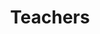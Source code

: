 ---
templateKey: 'teachers-page'
path: /teachers
title: Teachers
image: /img/pexels-julia-m-cameron-4144923.jpg
---